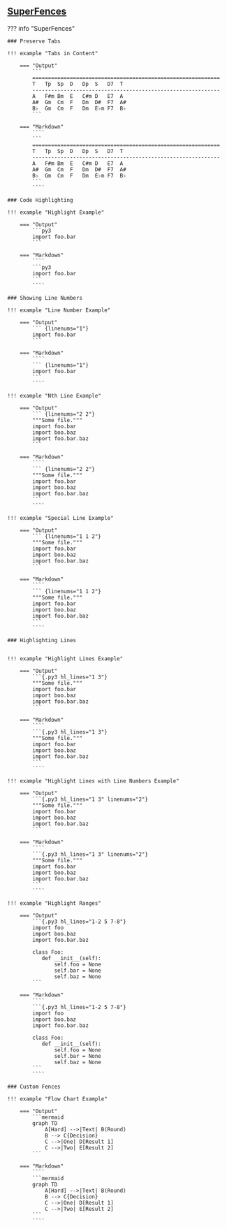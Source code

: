 ## [SuperFences](https://facelessuser.github.io/pymdown-extensions/extensions/superfences)

??? info "SuperFences"

    ### Preserve Tabs

    !!! example "Tabs in Content"

        === "Output"
            ```
            ============================================================
            T	Tp	Sp	D	Dp	S	D7	T
            ------------------------------------------------------------
            A	F#m	Bm	E	C#m	D	E7	A
            A#	Gm	Cm	F	Dm	D#	F7	A#
            B♭	Gm	Cm	F	Dm	E♭m	F7	B♭
            ```

        === "Markdown"
            ````
            ```
            ============================================================
            T	Tp	Sp	D	Dp	S	D7	T
            ------------------------------------------------------------
            A	F#m	Bm	E	C#m	D	E7	A
            A#	Gm	Cm	F	Dm	D#	F7	A#
            B♭	Gm	Cm	F	Dm	E♭m	F7	B♭
            ```
            ````

    ### Code Highlighting

    !!! example "Highlight Example"

        === "Output"
            ```py3
            import foo.bar
            ```

        === "Markdown"
            ````
            ```py3
            import foo.bar
            ```
            ````

    ### Showing Line Numbers

    !!! example "Line Number Example"

        === "Output"
            ``` {linenums="1"}
            import foo.bar
            ```

        === "Markdown"
            ````
            ``` {linenums="1"}
            import foo.bar
            ```
            ````

    !!! example "Nth Line Example"

        === "Output"
            ``` {linenums="2 2"}
            """Some file."""
            import foo.bar
            import boo.baz
            import foo.bar.baz
            ```

        === "Markdown"
            ````
            ``` {linenums="2 2"}
            """Some file."""
            import foo.bar
            import boo.baz
            import foo.bar.baz
            ```
            ````

    !!! example "Special Line Example"

        === "Output"
            ``` {linenums="1 1 2"}
            """Some file."""
            import foo.bar
            import boo.baz
            import foo.bar.baz
            ```

        === "Markdown"
            ````
            ``` {linenums="1 1 2"}
            """Some file."""
            import foo.bar
            import boo.baz
            import foo.bar.baz
            ```
            ````

    ### Highlighting Lines


    !!! example "Highlight Lines Example"

        === "Output"
            ```{.py3 hl_lines="1 3"}
            """Some file."""
            import foo.bar
            import boo.baz
            import foo.bar.baz
            ```

        === "Markdown"
            ````
            ```{.py3 hl_lines="1 3"}
            """Some file."""
            import foo.bar
            import boo.baz
            import foo.bar.baz
            ```
            ````

    !!! example "Highlight Lines with Line Numbers Example"

        === "Output"
            ```{.py3 hl_lines="1 3" linenums="2"}
            """Some file."""
            import foo.bar
            import boo.baz
            import foo.bar.baz
            ```

        === "Markdown"
            ````
            ```{.py3 hl_lines="1 3" linenums="2"}
            """Some file."""
            import foo.bar
            import boo.baz
            import foo.bar.baz
            ```
            ````

    !!! example "Highlight Ranges"

        === "Output"
            ```{.py3 hl_lines="1-2 5 7-8"}
            import foo
            import boo.baz
            import foo.bar.baz

            class Foo:
               def __init__(self):
                   self.foo = None
                   self.bar = None
                   self.baz = None
            ```

        === "Markdown"
            ````
            ```{.py3 hl_lines="1-2 5 7-8"}
            import foo
            import boo.baz
            import foo.bar.baz

            class Foo:
               def __init__(self):
                   self.foo = None
                   self.bar = None
                   self.baz = None
            ```
            ````

    ### Custom Fences

    !!! example "Flow Chart Example"

        === "Output"
            ```mermaid
            graph TD
                A[Hard] -->|Text| B(Round)
                B --> C{Decision}
                C -->|One| D[Result 1]
                C -->|Two| E[Result 2]
            ```

        === "Markdown"
            ````
            ```mermaid
            graph TD
                A[Hard] -->|Text| B(Round)
                B --> C{Decision}
                C -->|One| D[Result 1]
                C -->|Two| E[Result 2]
            ```
            ````
